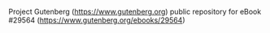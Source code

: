 Project Gutenberg (https://www.gutenberg.org) public repository for eBook #29564 (https://www.gutenberg.org/ebooks/29564)
